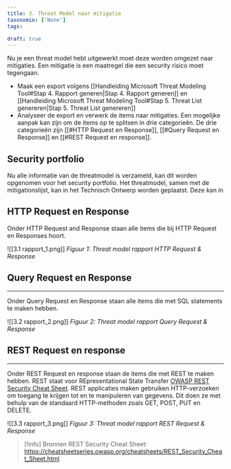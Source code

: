 ```yaml
---
title: 3. Threat Model naar mitigatie
taxonomie: ['None']
tags:

draft: true 
---
```


Nu je een threat model hebt uitgewerkt moet deze worden omgezet naar mitigaties. Een mitigatie is een maatregel die een security risico moet tegengaan.

- Maak een export volgens [[Handleiding Microsoft Threat Modeling Tool#Stap 4. Rapport generen|Stap 4. Rapport generen]] en [[Handleiding Microsoft Threat Modeling Tool#Stap 5. Threat List genereren|Stap 5. Threat List genereren]]
- Analyseer de export en verwerk de items naar mitigaties. Een mogelijke aanpak kan zijn om de items op te splitsen in drie categorieën. De drie categorieën zijn [[#HTTP Request en Response]], [[#Query Request en Response]] en [[#REST Request en response]].

## Security portfolio
Nu alle informatie van de threatmodel is verzameld, kan dit worden opgenomen voor het security portfolio. Het threatmodel, samen met de mitigationslijst, kan in het Technisch Ontwerp worden geplaatst. Deze kan in 
## HTTP Request en Response
Onder HTTP Request and Response staan alle items die bij HTTP Request en Responses hoort.

![[3.1 rapport_1.png]]
*Figuur 1: Threat model rapport HTTP Request & Response*

## Query Request en Response
---
Onder Query Request en Response staan alle items die met SQL statements te maken hebben. 

![[3.2 rapport_2.png]]
*Figuur 2: Threat model rapport Query Request & Response*

## REST Request en response
---
Onder REST Request en response staan de items die met REST te maken hebben. REST staat voor REpresentational State Transfer [OWASP REST Security Cheat Sheet](https://cheatsheetseries.owasp.org/cheatsheets/REST_Security_Cheat_Sheet.html). REST applicaties maken gebruiken HTTP-verzoeken om toegang te krijgen tot en te manipuleren van gegevens. Dit doen ze met behulp van de standaard HTTP-methoden zoals GET, POST, PUT en DELETE.

![[3.3 rapport_3.png]]
*Figuur 3: Threat model rapport REST Request & Response*

> [!info] Bronnen
> REST Security Cheat Sheet: https://cheatsheetseries.owasp.org/cheatsheets/REST_Security_Cheat_Sheet.html
